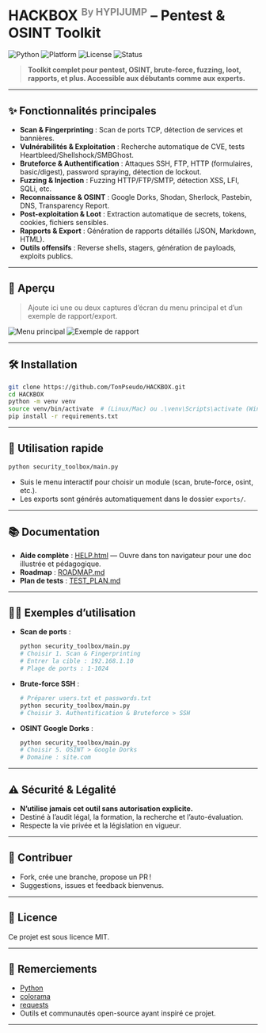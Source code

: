 # HACKBOX <span style="font-size:0.7em; vertical-align:super; color:#888;">By HYPIJUMP</span> – Pentest & OSINT Toolkit

![Python](https://img.shields.io/badge/python-3.8%2B-blue?logo=python)
![Platform](https://img.shields.io/badge/platform-Windows%20%7C%20Linux-lightgrey)
![License](https://img.shields.io/badge/license-MIT-green)
![Status](https://img.shields.io/badge/status-Active-brightgreen)

> **Toolkit complet pour pentest, OSINT, brute-force, fuzzing, loot, rapports, et plus. Accessible aux débutants comme aux experts.**

---

## ✨ Fonctionnalités principales

- **Scan & Fingerprinting** : Scan de ports TCP, détection de services et bannières.
- **Vulnérabilités & Exploitation** : Recherche automatique de CVE, tests Heartbleed/Shellshock/SMBGhost.
- **Bruteforce & Authentification** : Attaques SSH, FTP, HTTP (formulaires, basic/digest), password spraying, détection de lockout.
- **Fuzzing & Injection** : Fuzzing HTTP/FTP/SMTP, détection XSS, LFI, SQLi, etc.
- **Reconnaissance & OSINT** : Google Dorks, Shodan, Sherlock, Pastebin, DNS, Transparency Report.
- **Post-exploitation & Loot** : Extraction automatique de secrets, tokens, cookies, fichiers sensibles.
- **Rapports & Export** : Génération de rapports détaillés (JSON, Markdown, HTML).
- **Outils offensifs** : Reverse shells, stagers, génération de payloads, exploits publics.

---

## 📸 Aperçu

> Ajoute ici une ou deux captures d’écran du menu principal et d’un exemple de rapport/export.

![Menu principal](./docs/screenshot_menu.png)
![Exemple de rapport](./docs/screenshot_report.png)

---

## 🛠️ Installation

```bash
git clone https://github.com/TonPseudo/HACKBOX.git
cd HACKBOX
python -m venv venv
source venv/bin/activate  # (Linux/Mac) ou .\venv\Scripts\activate (Windows)
pip install -r requirements.txt
```

---

## 🚀 Utilisation rapide

```bash
python security_toolbox/main.py
```

- Suis le menu interactif pour choisir un module (scan, brute-force, osint, etc.).
- Les exports sont générés automatiquement dans le dossier `exports/`.

---

## 📚 Documentation

- **Aide complète** : [HELP.html](./HELP.html) — Ouvre dans ton navigateur pour une doc illustrée et pédagogique.
- **Roadmap** : [ROADMAP.md](./ROADMAP.md)
- **Plan de tests** : [TEST_PLAN.md](./TEST_PLAN.md)

---

## 🧑‍💻 Exemples d’utilisation

- **Scan de ports** :
  ```bash
  python security_toolbox/main.py
  # Choisir 1. Scan & Fingerprinting
  # Entrer la cible : 192.168.1.10
  # Plage de ports : 1-1024
  ```
- **Brute-force SSH** :
  ```bash
  # Préparer users.txt et passwords.txt
  python security_toolbox/main.py
  # Choisir 3. Authentification & Bruteforce > SSH
  ```
- **OSINT Google Dorks** :
  ```bash
  python security_toolbox/main.py
  # Choisir 5. OSINT > Google Dorks
  # Domaine : site.com
  ```

---

## ⚠️ Sécurité & Légalité

- **N’utilise jamais cet outil sans autorisation explicite.**
- Destiné à l’audit légal, la formation, la recherche et l’auto-évaluation.
- Respecte la vie privée et la législation en vigueur.

---

## 📝 Contribuer

- Fork, crée une branche, propose un PR !
- Suggestions, issues et feedback bienvenus.

---

## 📄 Licence

Ce projet est sous licence MIT.

---

## 🙏 Remerciements

- [Python](https://www.python.org/)
- [colorama](https://pypi.org/project/colorama/)
- [requests](https://pypi.org/project/requests/)
- Outils et communautés open-source ayant inspiré ce projet.

---
